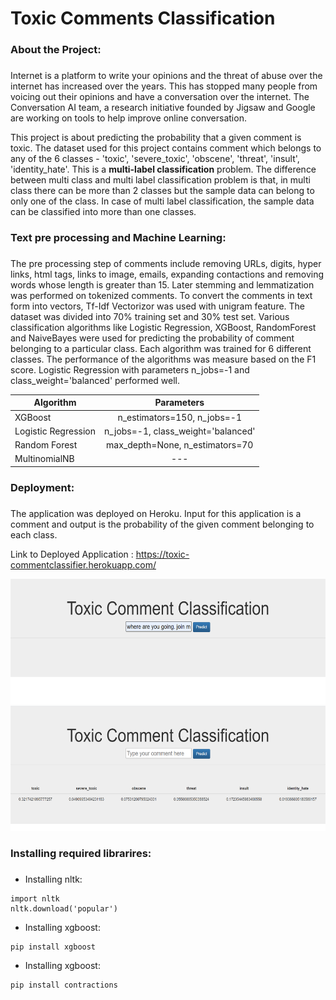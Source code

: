 # Toxic Comments Classification

### About the Project: <h3>
Internet is a platform to write your opinions and the threat of abuse over the internet has increased over the years. This has stopped many people from voicing out their opinions and have a conversation over the internet. The Conversation AI team, a research initiative founded by Jigsaw and Google are working on tools to help improve online conversation. 
  
This project is about predicting the probability that a given comment is toxic. The dataset used for this project contains comment which belongs to any of the 6 classes - 'toxic', 'severe_toxic', 'obscene', 'threat', 'insult', 'identity_hate'. This is a __multi-label classification__ problem. The difference between multi class and multi label classification problem is that, in multi class there can be more than 2 classes but the sample data can belong to only one of the class. In case of multi label classification, the sample data can be classified into more than one classes.

### Text pre processing and Machine Learning: <h3>
The pre processing step of comments include removing URLs, digits, hyper links, html tags, links to image, emails, expanding contactions and removing words whose length is greater than 15. Later stemming and lemmatization was performed on tokenized comments. To convert the comments in text form into vectors, Tf-Idf Vectorizor was used with unigram feature. The dataset was divided into 70% training set and 30% test set. Various classification algorithms like Logistic Regression, XGBoost, RandomForest and NaiveBayes were used for predicting the probability of comment belonging to a particular class. Each algorithm was trained for 6 different classes. The performance of the algorithms was measure based on the F1 score. Logistic Regression with parameters n_jobs=-1 and class_weight='balanced' performed well.
  
| Algorithm      | Parameters     |
| ------------- |:-------------:| 
| XGBoost | n_estimators=150, n_jobs=-1 | 
| Logistic Regression      | n_jobs=-1, class_weight='balanced'   | 
| Random Forest | max_depth=None, n_estimators=70     |
| MultinomialNB | --- |
  
### Deployment: <h3>
The application was deployed on Heroku. Input for this application is a comment and output is the probability of the given comment belonging to each class. 

Link to Deployed Application : https://toxic-commentclassifier.herokuapp.com/

<div align="center">
  <img src="/Images/1.png" height="200" width="600"><img src="/Images/2.png" height="200" width="600">
</div>

### Installing required librarires: <h3>
* Installing nltk:
```
import nltk
nltk.download('popular')
```
* Installing xgboost:
```
pip install xgboost
```
* Installing xgboost:
```
pip install contractions
```
